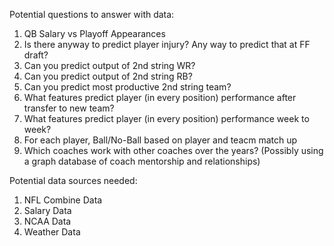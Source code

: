 Potential questions to answer with data:

1. QB Salary vs Playoff Appearances
2. Is there anyway to predict player injury? Any way to predict that at FF draft?
3. Can you predict output of 2nd string WR?
4. Can you predict output of 2nd string RB?
5. Can you predict most productive 2nd string team?
6. What features predict player (in every position) performance after transfer to new team?
7. What features predict player (in every position) performance week to week?
8. For each player, Ball/No-Ball based on player and teacm match up
9. Which coaches work with other coaches over the years? (Possibly using a graph database of coach mentorship and relationships)

Potential data sources needed:

1. NFL Combine Data
2. Salary Data
3. NCAA Data
4. Weather Data
